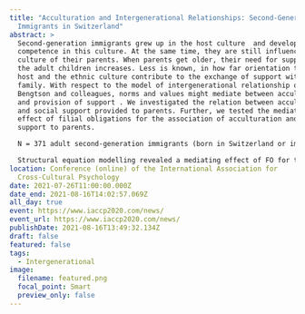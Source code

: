 ```yaml
---
title: "Acculturation and Intergenerational Relationships: Second-Generation
  Immigrants in Switzerland"
abstract: >
  Second-generation immigrants grew up in the host culture  and develop a strong
  competence in this culture. At the same time, they are still influenced by the
  culture of their parents. When parents get older, their need for support of
  the adult children increases. Less is known, in how far orientation toward the
  host and the ethnic culture contribute to the exchange of support within a
  family. With respect to the model of intergenerational relationship of
  Bengtson and colleagues, norms and values might mediate between acculturation
  and provision of support . We investigated the relation between acculturation
  and social support provided to parents. Further, we tested the mediating
  effect of filial obligations for the association of acculturation and social
  support to parents.

  N = 371 adult second-generation immigrants (born in Switzerland or immigrated before the age of six) participated in the study (age M=33.1, SD = 10.6; 59% females). Ethnic origin varied widely in the sample, most were from southern Europe (24%) and former Yugoslavia (23%). Acculturation was measured by ethnic and host culture orientation. Filial obligations (FO) was assessed by five items on adult children’s expectations. The questionnaire of social support included emotional, instrumental, and financial support provided to parents.

  Structural equation modelling revealed a mediating effect of FO for the positive association between ethnic culture orientation and social support but no mediation effect for the negative association between host culture orientation and social support. The discussion considers the importance of orientation to the ethnic culture of the second generation in order to secure the support of the elderly parents.
location: Conference (online) of the International Association for
  Cross-Cultural Psychology
date: 2021-07-26T11:00:00.000Z
date_end: 2021-08-16T14:02:57.069Z
all_day: true
event: https://www.iaccp2020.com/news/
event_url: https://www.iaccp2020.com/news/
publishDate: 2021-08-16T13:49:32.134Z
draft: false
featured: false
tags:
  - Intergenerational
image:
  filename: featured.png
  focal_point: Smart
  preview_only: false
---
```

